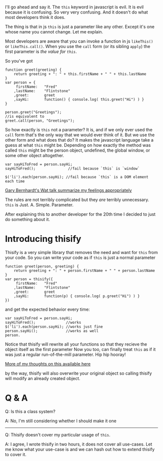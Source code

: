 I'll go ahead and say it. The `this` keyword in javascript is evil. It is evil because it is confusing. So very very confusing. And it doesn't do what most developers think it does.

The thing is that in js `this` is just a parameter like any other. Except it's one whose name you cannot change. Let me explain.

Most developers are aware that you can invoke a function in js `likeThis()` or `likeThis.call()`. 
When you use the `call` form (or its sibling `apply`) the first parameter is *the value for `this`*.

So you've got

    function greet(greeting) { 
    	return greeting + ": " + this.firstName + " " + this.lastName 
    }
    var person = {
    	 firstName:   "Fred"
    	,lastName:    "Flintstone"
    	,greet: 	  greet
    	,sayHi:       function() { console.log( this.greet("Hi") ) }
    }

    person.greet("Greetings");
    //is equivalent to
    greet.call(person, "Greetings");

So how exactly is `this` not a parameter? It is, and if we only ever used the `call` form that's the only way that we would ever think of it. But we use the other form and what does that do? It makes the javascript language take a guess at what `this` might be. Depending on how exactly the method was called `this` might be the person object, undefined, the global window, or some other object altogether. 

    var sayHiToFred = person.sayHi;
    sayHiToFred(); 	             //fail because `this` is `window`

    $('li').each(person.sayHi); //fail because `this` is a DOM element each time

[Gary Bernhardt's Wat talk summarize my feelings appropriately](https://www.destroyallsoftware.com/talks/wat)

The rules are not terribly complicated but they *are* terribly unnecessary. `this` is Just. A. Simple. Parameter.

After explaining this to another developer for the 20th time I decided to just do something about it.

# Introducing thisify

Thisify is a very simple library that removes the need and want for `this` from your code. So you can write your code as if `this` is just a normal parameter

    function greet(person, greeting) { 
    	return greeting + ": " + person.firstName + " " + person.lastName 
    }
    var person = thisify({
    	 firstName:   "Fred"
    	,lastName:    "Flintstone"
    	,greet: 	  greet
    	,sayHi:       function(p) { console.log( p.greet("Hi") ) }
    })
    
and get the expected behavior every time:

    var sayHiToFred = person.sayHi;
    sayHiToFred(); 	            //works
    $('li').each(person.sayHi); //works just fine
    person.sayHi();             //works as well
    person.

Notice that thisify will rewrite all your functions so that they recieve the object itself as the first parameter
Now you too, can finally treat `this` as if it was just a regular run-of-the-mill parameter. Hip hip hooray!

[More of my thoughts on this available here](https://github.com/togakangaroo/Blog/blob/master/javascript-on-this-and-new.md)

by the way, thisify will also overwrite your original object so calling thisify will modify an already created object.

# Q & A

Q: Is this a class system?

A: No, I'm still considering whether I should make it one

----------------------

Q: Thisify doesn't cover my particular usage of `this`.

A: I agree, I wrote thisify in two hours, it does not cover all use-cases. Let me know what your use-case is and we can hash out how to extend thisify to cover it.
